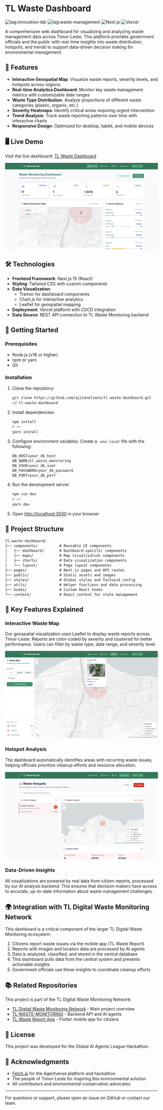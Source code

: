 # TL Waste Dashboard

![tag:innovation-lab](https://img.shields.io/badge/innovation--lab-3D8BD3)
![tag:waste-management](https://img.shields.io/badge/waste--management-4CAF50)
![Next.js](https://img.shields.io/badge/Nextjs-15-black)
![Vercel](https://img.shields.io/badge/Deployed%20on-Vercel-black)

A comprehensive web dashboard for visualizing and analyzing waste management data across Timor-Leste. This platform provides government officials and the public with real-time insights into waste distribution, hotspots, and trends to support data-driven decision making for environmental management.

## 🌟 Features

- **Interactive Geospatial Map**: Visualize waste reports, severity levels, and hotspots across regions
- **Real-time Analytics Dashboard**: Monitor key waste management metrics with customizable date ranges
- **Waste Type Distribution**: Analyze proportions of different waste categories (plastic, organic, etc.)
- **Severity Heatmaps**: Identify critical areas requiring urgent intervention
- **Trend Analysis**: Track waste reporting patterns over time with interactive charts
- **Responsive Design**: Optimized for desktop, tablet, and mobile devices

## 🖥️ Live Demo

Visit the live dashboard: [TL Waste Dashboard](https://tlwaster.site)

![Dashboard Overview](public/dashboard-screen.png)

## 🛠️ Technologies

- **Frontend Framework**: Next.js 15 (React)
- **Styling**: Tailwind CSS with custom components
- **Data Visualization**: 
  - Tremor for dashboard components
  - Chart.js for interactive analytics
  - Leaflet for geospatial mapping
- **Deployment**: Vercel platform with CI/CD integration
- **Data Source**: REST API connection to TL Waste Monitoring backend

## 🚀 Getting Started

### Prerequisites

- Node.js (v16 or higher)
- npm or yarn
- Git

### Installation

1. Clone the repository:
   ```bash
   git clone https://github.com/ajitonelsonn/tl-waste-dashboard.git
   cd tl-waste-dashboard
   ```

2. Install dependencies:
   ```bash
   npm install
   # or
   yarn install
   ```

3. Configure environment variables:
   Create a `.env.local` file with the following:
   ```
   DB_HOST=your_db_host
   DB_NAME=tl_waste_monitoring
   DB_USER=your_db_user
   DB_PASSWORD=your_db_password
   DB_PORT=your_db_port
   ```

4. Run the development server:
   ```bash
   npm run dev
   # or
   yarn dev
   ```

5. Open [http://localhost:3000](http://localhost:3000) in your browser

## 📂 Project Structure

```
tl-waste-dashboard/
├── components/          # Reusable UI components
│   ├── dashboard/       # Dashboard-specific components
│   ├── maps/            # Map visualization components
│   ├── charts/          # Data visualization components
│   └── layout/          # Page layout components
├── pages/               # Next.js pages and API routes
├── public/              # Static assets and images
├── styles/              # Global styles and Tailwind config
├── utils/               # Helper functions and data processing
├── hooks/               # Custom React hooks
└── context/             # React context for state management
```

## 🔑 Key Features Explained

### Interactive Waste Map

Our geospatial visualization uses Leaflet to display waste reports across Timor-Leste. Reports are color-coded by severity and clustered for better performance. Users can filter by waste type, date range, and severity level.

![Waste Map](public/map-screen.png)

### Hotspot Analysis

The dashboard automatically identifies areas with recurring waste issues, helping officials prioritize cleanup efforts and resource allocation.

![Hotspots Analysis](public/hotspots-screen.png)

### Data-Driven Insights

All visualizations are powered by real data from citizen reports, processed by our AI analysis backend. This ensures that decision-makers have access to accurate, up-to-date information about waste management challenges.

## 🌍 Integration with TL Digital Waste Monitoring Network

This dashboard is a critical component of the larger TL Digital Waste Monitoring ecosystem:

1. Citizens report waste issues via the mobile app (TL Waste Report)
2. Reports with images and location data are processed by AI agents
3. Data is analyzed, classified, and stored in the central database
4. This dashboard pulls data from the central system and presents actionable insights
5. Government officials use these insights to coordinate cleanup efforts


## 📚 Related Repositories

This project is part of the TL Digital Waste Monitoring Network:

- [TL Digital Waste Monitoring Network](https://github.com/ajitonelsonn/TLWasteR) - Main project overview
- [TL-WASTE-MONITORING](https://github.com/ajitonelsonn/tl-waste-monitoring) - Backend API and AI agents
- [TL Waste Report App](https://github.com/ajitonelsonn/tl_waste_report) - Flutter mobile app for citizens

## 📜 License

This project was developed for the Global AI Agents League Hackathon.

## 🙏 Acknowledgments

- [Fetch.ai](https://fetch.ai/) for the Agentverse platform and hackathon
- The people of Timor-Leste for inspiring this environmental solution
- All contributors and environmental conservation advocates

---

For questions or support, please open an issue on GitHub or contact our team.
